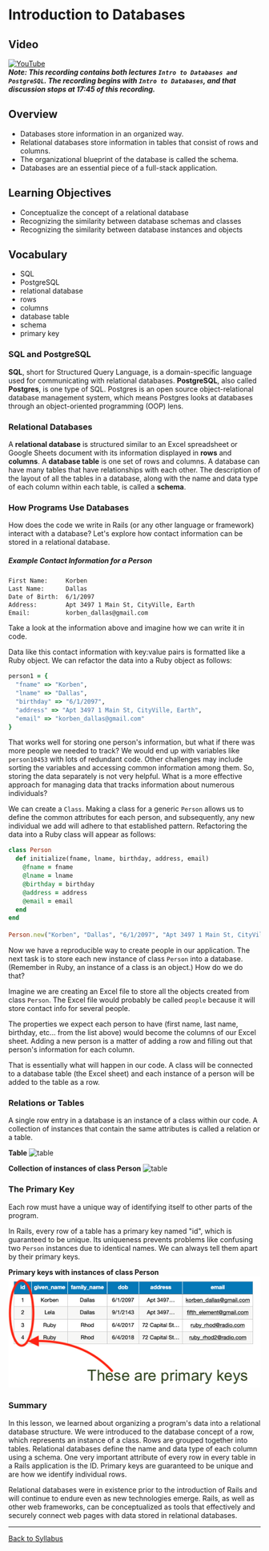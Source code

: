 # Introduction to Databases

## Video
[![YouTube](http://img.youtube.com/vi/H5JOXnkHfls/0.jpg)](https://www.youtube.com/watch?v=H5JOXnkHfls)  
***Note: This recording contains both lectures `Intro to Databases and PostgreSQL`. The recording begins with `Intro to Databases`, and that discussion stops at 17:45 of this recording.***

## Overview
- Databases store information in an organized way.
- Relational databases store information in tables that consist of rows and columns.
- The organizational blueprint of the database is called the schema.
- Databases are an essential piece of a full-stack application.

## Learning Objectives
- Conceptualize the concept of a relational database
- Recognizing the similarity between database schemas and classes
- Recognizing the similarity between database instances and objects

## Vocabulary
- SQL
- PostgreSQL
- relational database
- rows
- columns
- database table
- schema
- primary key


### SQL and PostgreSQL
**SQL**, short for Structured Query Language, is a domain-specific language used for communicating with relational databases. **PostgreSQL**, also called **Postgres**, is one type of SQL. Postgres is an open source object-relational database management system, which means Postgres looks at databases through an object-oriented programming (OOP) lens.

### Relational Databases
A **relational database** is structured similar to an Excel spreadsheet or Google Sheets document with its information displayed in **rows** and **columns**. A **database table** is one set of rows and columns. A database can have many tables that have relationships with each other.  The description of the layout of all the tables in a database, along with the name and data type of each column within each table, is called a **schema**.

### How Programs Use Databases
How does the code we write in Rails (or any other language or framework) interact with a database? Let's explore how contact information can be stored in a relational database.

##### Example Contact Information for a Person
```
First Name:     Korben
Last Name:      Dallas
Date of Birth:  6/1/2097
Address:        Apt 3497 1 Main St, CityVille, Earth
Email:          korben_dallas@gmail.com
```

Take a look at the information above and imagine how we can write it in code.

Data like this contact information with key:value pairs is formatted like a Ruby object. We can refactor the data into a Ruby object as follows:

```ruby
person1 = {
  "fname" => "Korben",
  "lname" => "Dallas",
  "birthday" => "6/1/2097",
  "address" => "Apt 3497 1 Main St, CityVille, Earth",
  "email" => "korben_dallas@gmail.com"
}
```

That works well for storing one person's information, but what if there was more people we needed to track? We would end up with variables like `person10453` with lots of redundant code. Other challenges may include sorting the variables and accessing common information among them. So, storing the data separately is not very helpful. What is a more effective approach for managing data that tracks information about numerous individuals?

We can create a `Class`. Making a class for a generic `Person` allows us to define the common attributes for each person, and subsequently, any new individual we add will adhere to that established pattern. Refactoring the data into a Ruby class will appear as follows:

```Ruby
class Person
  def initialize(fname, lname, birthday, address, email)
    @fname = fname
    @lname = lname
    @birthday = birthday
    @address = address
    @email = email
  end
end

Person.new("Korben", "Dallas", "6/1/2097", "Apt 3497 1 Main St, CityVille, Earth", "korben_dallas@gmail.com")
```
Now we have a reproducible way to create people in our application. The next task is to store each new instance of class `Person` into a database. (Remember in Ruby, an instance of a class is an object.) How do we do that?

Imagine we are creating an Excel file to store all the objects created from class `Person`. The Excel file would probably be called `people` because it will store contact info for several people.

The properties we expect each person to have (first name, last name, birthday, etc... from the list above) would become the columns of our Excel sheet. Adding a new person is a matter of adding a row and filling out that person's information for each column.

That is essentially what will happen in our code. A class will be connected to a database table (the Excel sheet) and each instance of a person will be added to the table as a row.

### Relations or Tables
A single row entry in a database is an instance of a class within our code. A collection of instances that contain the same attributes is called a relation or a table.

**Table**
![table](./assets/intro-to-databases/this-is-a-table.png)

**Collection of instances of class Person**
![table](./assets/intro-to-databases/rows.png)


### The Primary Key
Each row must have a unique way of identifying itself to other parts of the program.

In Rails, every row of a table has a primary key named "id", which is guaranteed to be unique. Its uniqueness prevents problems like confusing two `Person` instances due to identical names. We can always tell them apart by their primary keys.

**Primary keys with instances of class Person**
![table](./assets/intro-to-databases/primary-keys.png)

### Summary
In this lesson, we learned about organizing a program's data into a relational database structure. We were introduced to the database concept of a row, which represents an instance of a class. Rows are grouped together into tables. Relational databases define the name and data type of each column using a schema. One very important attribute of every row in every table in a Rails application is the ID. Primary keys are guaranteed to be unique and are how we identify individual rows.

Relational databases were in existence prior to the introduction of Rails and will continue to endure even as new technologies emerge. Rails, as well as other web frameworks, can be conceptualized as tools that effectively and securely connect web pages with data stored in relational databases.

---
[Back to Syllabus](../README.md#unit-five-intro-to-postgres-and-ruby-on-rails-models)
